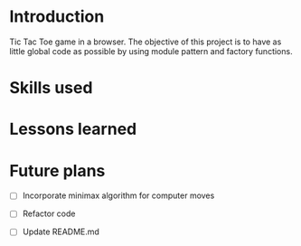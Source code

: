 # Introduction
Tic Tac Toe game in a browser. The objective of this project is to have as little global code as possible by using module pattern and factory functions.

# Skills used

# Lessons learned

# Future plans
- [ ] Incorporate minimax algorithm for computer moves
- [ ] Refactor code
- [ ] Update README.md

